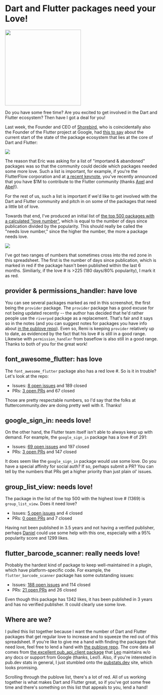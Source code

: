 # Dart and Flutter packages need your Love!

<img src="https://sellsbrothers.com/public/post-images/dash-love.png" class="main-blog-image" style="width: 250px" />

Do you have some free time? Are you excited to get involved in the Dart and Flutter ecosystem? Then have I got a deal for you!

Last week, the Founder and CEO of [Shorebird](https://shorebird.dev/), who is coincidentally also the Founder of the Flutter project at Google, had [this to say](https://x.com/_eseidel/status/1838789824276500661) about the current start of the state of the package ecosystem that lies at the core of Dart and Flutter:

<img src="https://sellsbrothers.com/public/post-images/2024-09-24_eseidel_x.png" />

The reason that Eric was asking for a list of "importand & abandoned" packages was so that the community could decide which packages needed some more love. Such a list is important, for example, if you're the FlutterFlow corporation and at [a recent keynote](https://www.youtube.com/watch?v=3-OggW44lHc), you've recently announced that you have $1M to contribute to the Flutter community (thanks [Axel](https://www.linkedin.com/in/asgreaves/) and [Abel](https://www.linkedin.com/in/asmengistu/)!).

For the rest of us, such a list is important if we'd like to get involved with the Dart and Flutter community and pitch in on some of the packages that need a little bit of love.

Towards that end, I've produced an initial list of [the top 500 packages with a calculated "love number"](https://docs.google.com/spreadsheets/d/1j5FuDjtB7vBhqJgMs7WpY5_W8ZTSm0LwUv92LoepCE8), which is equal to the number of days since publication divided by the popularity. This should really be called the "needs love number," since the higher the number, the more a package needs love.

<img src="https://sellsbrothers.com/public/post-images/2024-09-30-publove.png" />

I've got two ranges of numbers that sometimes cross into the red zone in this spreadsheet. The first is the number of days since publication, which is marked in red if the package hasn't been published within the last 6 months. Similiarly, if the love # is >225 (180 days/80% popularity), I mark it as red.

## provider & permissions_handler: have love

You can see several packages marked as red in this screenshot, the first being the `provider` package. The `provider` package has a good excuse for not being updated recently -- the author has decided that he'd rather people use the `riverpod` package as a replacement. That's fair and it says so in the notes (and you can suggest notes for packages you have info about [in the publove repo](https://github.com/csells/publove/blob/main/packages/publove_lib/lib/src/package_notes.dart)). Even so, Remi is keeping `provider` relatively up to date, as evidenced by the fact that his love # is still in a good range. Likewise with `permission_handler` from baseflow is also still in a good range. Thanks to both of you for the great work!

## font_awesome_flutter: has love

The `font_awesome_flutter` package also has a red love #. So is it in trouble? Let's look at the repo:

* Issues: [8 open issues](https://github.com/fluttercommunity/font_awesome_flutter/issues?q=sort%3Aupdated-desc+is%3Aissue+is%3Aopen) and 189 closed
* PRs: [3 open PRs](https://github.com/fluttercommunity/font_awesome_flutter/pulls?q=sort%3Aupdated-desc+is%3Apr+is%3Aopen) and 67 closed

Those are pretty respectable numbers, so I'd say that the folks at fluttercommunity.dev are doing pretty well with it. Thanks!

## google_sign_in: needs love!

On the other hand, the Flutter team itself isn't able to always keep up with demand. For example, the `google_sign_in` package has a love # of 291:

* Issues: [69 open issues](https://github.com/flutter/flutter/issues?q=sort%3Aupdated-desc+is%3Aopen+is%3Aissue+label%3A%22p%3A+google_sign_in%22+) and 197 closed
* PRs: [3 open PRs](https://github.com/flutter/packages/pulls?q=sort%3Aupdated-desc+is%3Aopen+label%3A%22p%3A+google_sign_in%22) and 147 closed

It does seem like the `google_sign_in` package would use some love. Do you have a special affinity for social auth? If so, perhaps submit a PR? You can tell by the numbers that PRs get a higher priority than just plain ol' issues.

## group_list_view: needs love!

The package in the list of the top 500 with the highest love # (1369) is `group_list_view`. Does it need love?

* Issues: [5 open issues](https://github.com/Daniel-Ioannou/flutter_group_list_view/issues?q=sort%3Aupdated-desc+is%3Aissue+is%3Aopen) and 4 closed
* PRs: [0 open PRs](https://github.com/Daniel-Ioannou/flutter_group_list_view/pulls?q=sort%3Aupdated-desc+is%3Apr+is%3Aopen) and 7 closed

Having not been published in 3.5 years and not having a verified publisher, perhaps [Daniel](https://github.com/Daniel-Ioannou) could use some help with this one, especially with a 95% popularity score and 1299 likes.

## flutter_barcode_scanner: really needs love!

Probably the hardest kind of package to keep well-maintained in a plugin, which have platform-specific code. For example, the `flutter_barcode_scanner` package has some outstanding issues:

- Issues: [188 open issues](https://github.com/AmolGangadhare/flutter_barcode_scanner/issues?q=sort%3Aupdated-desc+is%3Aissue+is%3Aopen) and 114 closed
- PRs: [21 open PRs](https://github.com/AmolGangadhare/flutter_barcode_scanner/pulls?q=sort%3Aupdated-desc+is%3Apr+is%3Aopen) and 26 closed

Even though this package has 1342 likes, it has been published in 3 years and has no verified publisher. It could clearly use some love.

## Where are we?

I pulled this list together because I want the number of Dart and Flutter packages that get regular love to increase and to squeeze the red out of this spreadsheet. If you're like to give me a hand with finding the packages that need love, feel free to lend a hand with [the publove repo](https://github.com/csells/publove). The core data all comes from [the excellent pub_api_client package](https://pub.dev/packages/pub_api_client) that [Leo](https://github.com/leoafarias) maintains w/o any docs or support from Google (thanks, Leo!). Also, if you're interested in pub.dev stats in general, I just stumbled onto the [pubstats.dev](https://pubstats.dev) site, which looks promising.

Scrolling through the publove list, there's a lot of red. All of us working together is what makes Dart and Flutter great, so if you've got some free time and there's something on this list that appeals to you, lend a hand!